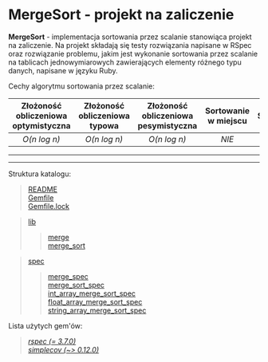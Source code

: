 # MergeSort - projekt na zaliczenie

__MergeSort__ - implementacja sortowania przez scalanie stanowiąca projekt na zaliczenie. Na projekt składają się testy rozwiązania napisane w RSpec oraz rozwiązanie problemu, jakim jest wykonanie sortowania przez scalanie na tablicach jednowymiarowych zawierających elementy różnego typu danych, napisane w języku Ruby.

Cechy algorytmu sortowania przez scalanie:

| Złożoność obliczeniowa optymistyczna | Złożoność obliczeniowa typowa | Złożoność obliczeniowa pesymistyczna | Sortowanie w miejscu | Stabilność |
:--:|:--:|:--:|:--:|:--:
| *O(n log n)* | *O(n log n)* | *O(n log n)* | *NIE* | *TAK*

****
****

Struktura katalogu:

> [README](README.md)  
> [Gemfile](Gemfile)  
> [Gemfile.lock](Gemfile.lock)

> [lib](lib)
>> [merge](lib/merge.rb)  
>> [merge_sort](lib/merge_sort.rb)

> [spec](spec)
>> [merge_spec](spec/merge_spec.rb)  
>> [merge_sort_spec](spec/merge_sort_spec.rb)  
>> [int_array_merge_sort_spec](spec/int_array_merge_sort_spec.rb)  
>> [float_array_merge_sort_spec](spec/float_array_merge_sort_spec.rb)  
>> [string_array_merge_sort_spec](spec/string_array_merge_sort_spec.rb)

Lista użytych gem'ów:

> [*rspec (= 3.7.0)*](https://rubygems.org/gems/rspec/versions/3.7.0)  
> [*simplecov (~> 0.12.0)*](https://rubygems.org/gems/simplecov/versions/0.12.0)